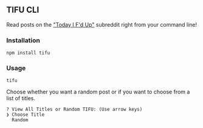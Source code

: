 ## TIFU CLI

Read posts on the ["Today I F'd Up"](https://www.reddit.com/r/tifu/) subreddit right from your command line!

### Installation

``` shell
npm install tifu
```

### Usage

``` shell
tifu
```

Choose whether you want a random post or if you want to choose from a list of titles.

``` shell
? View All Titles or Random TIFU: (Use arrow keys)
❯ Choose Title
  Random
```
